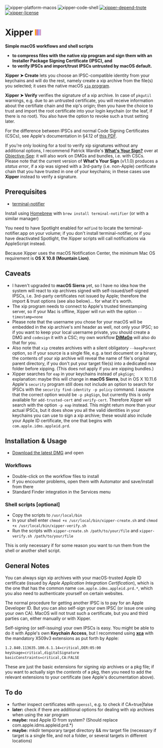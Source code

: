![xipper-platform-macos](https://img.shields.io/badge/platform-macOS-lightgrey.svg)
![xipper-code-shell](https://img.shields.io/badge/code-shell-yellow.svg)
[![xipper-depend-tnote](https://img.shields.io/badge/dependency-terminal--notifier%201.6.3-green.svg)](https://github.com/alloy/terminal-notifier)
[![xipper-license](http://img.shields.io/badge/license-MIT+-blue.svg)](https://github.com/JayBrown/minisign-misc/blob/master/license.md)

# Xipper <img src="https://github.com/JayBrown/Xipper/blob/master/img/jb-img.png" height="20px"/>

**Simple macOS workflows and shell scripts**
* **to compress files with the native xip program and sign them with an Installer Package Signing Certificate (IPSC), and**
* **to verify IPSCs and import/trust IPSCs untrusted by macOS default.**

**Xipper ➤ Create** lets you choose an IPSC-compatible identity from your keychains and will do the rest, namely create a xip archive from the file(s) you selected; it uses the native macOS [`xip` program](https://developer.apple.com/legacy/library/documentation/Darwin/Reference/ManPages/man1/xip.1.html).

**Xipper ➤ Verify** verifies the signature of a xip archive. In case of `pkgutil` warnings, e.g. due to an untrusted certificate, you will receive information about the certifiate chain and the xip's origin; then you have the choice to trust and import the root certificate into your login keychain (or the leaf, if there is no root). You also have the option to revoke such a trust setting later.

For the difference between IPSCs and normal Code Signing Certificates (CSCs), see Apple's documentation in §4.12 of [this PDF](http://images.apple.com/certificateauthority/pdf/Developer_ID_CPS_v1.0.pdf).

If you're only looking for a tool to verify xip signatures without any additional options, I recommend Patrick Wardle's **[What's Your Sign?](https://objective-see.com/products/whatsyoursign.html)** over at [Objective-See](https://objective-see.com/products.html): it will also work on DMGs and bundles, i.e. with CSCs. Please note that the current version of **What's Your Sign** (v1.1.0) produces a *status error*, if a xip was signed with a 3rd-party (i.e. non-Apple) certificate chain that you have trusted in one of your keychains; in these cases use **Xipper** instead to verify a signature.

## Prerequisites
* [terminal-notifier](https://github.com/alloy/terminal-notifier)

Install using [Homebrew](http://brew.sh) with `brew install terminal-notifier` (or with a similar manager)

You need to have Spotlight enabled for `mdfind` to locate the terminal-notifier.app on your volume; if you don't install terminal-notifier, or if you have deactivated Spotlight, the Xipper scripts will call notifications via AppleScript instead.

Because Xipper uses the macOS Notification Center, the minimum Mac OS requirement is **OS X 10.8 (Mountain Lion)**.

## Caveats
* I haven't upgraded to **macOS Sierra** yet, so I have no idea how the system will react to xip archives signed with self-issued/self-signed IPSCs, i.e. 3rd-party certificates not issued by Apple; therefore the import & trust options (see also below)… for what it's worth.
* The xip program needs to connect to Apple's trusted timestamping server, so if your Mac is offline, Xipper will run with the option `--timestamp=none`
* Please note that the username you chose for your macOS will be embedded in the xip archive's xml header as well, not only your IPSC; so if you want to keep your local username private, you should create a DMG and `codesign` it with a CSC; my own workflow **[DiMaGo](https://github.com/JayBrown/DiMaGo)** will also do that for you.
* Also note that `xip` creates archives with a silent obligatory `--keepParent` option, so if your source is a single file, e.g. a text document or a binary, the contents of your xip archive will reveal the name of file's original parent directory, if you don't put your target file(s) into a dedicated new folder before xipping. (This does not apply if you are xipping bundles.)
* Xipper searches for `eap` in your keychains instead of `pkgSign`; explanation: maybe this will change in **macOS Sierra**, but in OS X 10.11.6 Apple's `security` program still does not include an option to search for IPSCs with the `security find-identity -p policy` command. I assume that the correct option would be `-p pkgSign`, but currently this is only available for `add-trusted-cert` and `verify-cert`. Therefore Xipper will search with the option `-p eap` instead. This might return more than your actual IPSCs, but it does show you all the valid identities in your keychains you can use to sign a xip archive; these would also include your Apple ID certificate, the one that begins with `com.apple.idms.appleid.prd`.

## Installation & Usage
* [Download the latest DMG](https://github.com/JayBrown/Xipper/releases) and open

### Workflows
* Double-click on the workflow files to install
* If you encounter problems, open them with Automator and save/install from there
* Standard Finder integration in the Services menu

### Shell scripts [optional]
* Copy the scripts to `/usr/local/bin`
* In your shell enter `chmod +x /usr/local/bin/xipper-create.sh` and `chmod +x /usr/local/bin/xipper-verify.sh`
* Run the scripts with `xipper-create.sh /path/to/your/file` and `xipper-verify.sh /path/to/your/file`

This is only necessary if for some reason you want to run them from the shell or another shell script.

## General Notes
You can always sign xip archives with your macOS-trusted Apple ID certificate (issued by *Apple Application Integration Certification*), which is the one that has the common name `com.apple.idms.appleid.prd.*`, which you also need to authenticate yourself on certain websites.

The normal procedure for getting another IPSC is to pay for an Apple Developer ID. But you can also self-sign your own IPSC (or issue one using your own CA). MacOS will not trust such a certificate, but you and third parties can, either manually or with Xipper.

Self-signing (or self-issuing) your own IPSCs is easy. You might be able to do it with Apple's own **Keychain Access**, but I recommend using **[xca](https://sourceforge.net/projects/xca/)** with the mandatory X509v3 extensions as put forth by Apple:

```
1.2.840.113635.100.6.1.14=critical,DER:05:00
keyUsage=critical,digitalSignature
basicConstraints=critical,CA:FALSE
```

These are just the basic extensions for signing xip archives or a pkg file; if you want to actually sign the *contents* of a pkg, then you need to add the relevant extensions to your certificate (see Apple's documentation above).

## To do
* further inspect certificates with `openssl`, e.g. to check if CA=true|false
* **later:** check if there are additional options for dealing with xip archives when using the xar program
* **maybe:** read Apple ID from system? (Should replace com.apple.idms.appleid.prd.*)
* **maybe:** mkdir temporary target directory && mv target file (necessary if target is a single file, and not a folder, or several targets in different locations)
